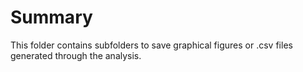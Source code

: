 # Summary

This folder contains subfolders to save graphical figures or .csv files generated through the analysis. 

